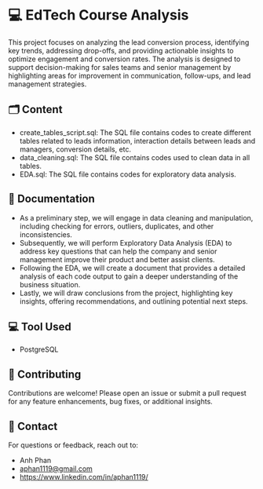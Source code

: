 
# 💻 EdTech Course Analysis

This project focuses on analyzing the lead conversion process, identifying key trends, addressing drop-offs, and providing actionable insights to optimize engagement and conversion rates. The analysis is designed to support decision-making for sales teams and senior management by highlighting areas for improvement in communication, follow-ups, and lead management strategies.


## 🗂️ Content

- create_tables_script.sql: The SQL file contains codes to create different tables related to leads information, interaction details between leads and managers, conversion details, etc.
- data_cleaning.sql: The SQL file contains codes used to clean data in all tables.
- EDA.sql: The SQL file contains codes for exploratory data analysis. 
## 📝 Documentation

- As a preliminary step, we will engage in data cleaning and manipulation, including checking for errors, outliers, duplicates, and other inconsistencies.
- Subsequently, we will perform Exploratory Data Analysis (EDA) to address key questions that can help the company and senior management improve their product and better assist clients.
- Following the EDA, we will create a document that provides a detailed analysis of each code output to gain a deeper understanding of the business situation.
- Lastly, we will draw conclusions from the project, highlighting key insights, offering recommendations, and outlining potential next steps.

## 💻 Tool Used

- PostgreSQL
## 🤝 Contributing

Contributions are welcome! Please open an issue or submit a pull request for any feature enhancements, bug fixes, or additional insights.
## 📧 Contact

For questions or feedback, reach out to:  
- Anh Phan
- aphan1119@gmail.com
- https://www.linkedin.com/in/aphan1119/